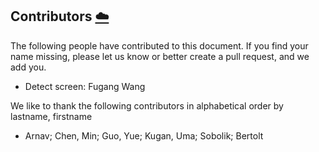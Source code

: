 ## Contributors [:cloud:](https://github.com/cloudmesh/book/blob/master/cloud-clusters/contributors.md)

The following people have contributed to this document. If you find
your name missing, please let us know or better create a pull request,
and we add you.

* Detect screen: Fugang Wang

We like to thank the following contributors in alphabetical order by
lastname, firstname

* Arnav;
  Chen, Min;
  Guo, Yue;
  Kugan, Uma;
  Sobolik; Bertolt


